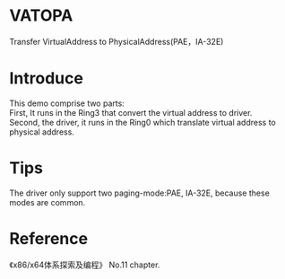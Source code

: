 # VATOPA
Transfer VirtualAddress to PhysicalAddress(PAE，IA-32E)
# Introduce
This demo comprise two parts:   
    First, It runs in the Ring3 that convert the virtual address to driver.      
    Second, the driver, it runs in the Ring0 which translate virtual address to physical address.  
# Tips
The driver only support two paging-mode:PAE, IA-32E, because these modes are common.
# Reference 
《x86/x64体系探索及编程》 No.11 chapter.
